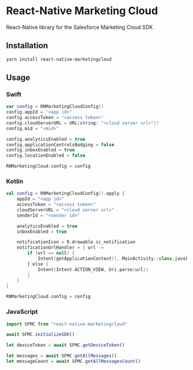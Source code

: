 # React-Native Marketing Cloud

React-Native library for the Salesforce Marketing Cloud SDK

## Installation

```sh
yarn install react-native-marketingcloud
```

## Usage

### Swift
```swift
var config = RNMarketingCloudConfig()
config.appId = "<app id>"
config.accessToken = "<access token>"
config.cloudServerURL = URL(string: "<cloud server url>")!
config.mid = "<mid>"

config.analyticsEnabled = true
config.applicationControlsBadging = false
config.inboxEnabled = true
config.locationEnabled = false

RNMarketingCloud.config = config
```

### Kotlin
```kotlin
val config = RNMarketingCloudConfig().apply {
    appId = "<app id>"
    accessToken = "<access token>"
    cloudServerURL = "<cloud server url>"
    senderId = "<sender id>"

    analyticsEnabled = true
    inboxEnabled = true

    notificationIcon = R.drawable.ic_notification
    notificationUrlHandler = { url ->
        if (url == null) {
            Intent(getApplicationContext(), MainActivity::class.java)
        } else {
            Intent(Intent.ACTION_VIEW, Uri.parse(url))
        }
    }
}

RNMarketingCloud.config = config
```

### JavaScript
```js
import SFMC from "react-native-marketingcloud"

await SFMC.initializeSDK()

let deviceToken = await SFMC.getDeviceToken()

let messages = await SFMC.getAllMessages()
let messageCount = await SFMC.getAllMessagesCount()
```
